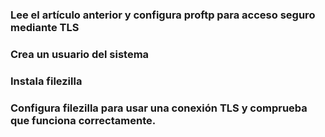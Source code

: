 ### Lee el artículo anterior y configura proftp para acceso seguro mediante TLS
### Crea un usuario del sistema
### Instala filezilla
### Configura filezilla para usar una conexión TLS y comprueba que funciona correctamente.
